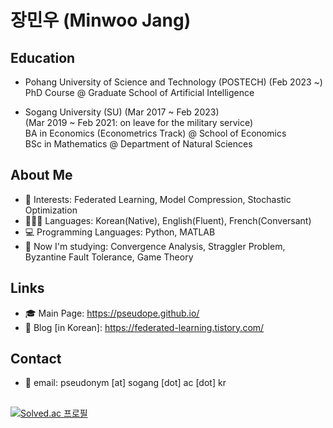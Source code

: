 # 장민우 (Minwoo Jang)

## Education
* Pohang University of Science and Technology (POSTECH) (Feb 2023 ~) <br>
PhD Course @ Graduate School of Artificial Intelligence <br>

* Sogang University (SU) (Mar 2017 ~ Feb 2023) <br>
(Mar 2019 ~ Feb 2021: on leave for the military service) <br>
BA in Economics (Econometrics Track) @ School of Economics<br>
BSc in Mathematics @ Department of Natural Sciences

## About Me
* 💖 Interests: Federated Learning, Model Compression, Stochastic Optimization
* 👱🏻‍♀️ Languages: Korean(Native), English(Fluent), French(Conversant)
* 💻 Programming Languages: Python, MATLAB
* 🎯 Now I'm studying: Convergence Analysis, Straggler Problem, Byzantine Fault Tolerance, Game Theory

## Links
* 🎓 Main Page: https://pseudope.github.io/
* 📒 Blog [in Korean]: https://federated-learning.tistory.com/

## Contact
* 📃 email: pseudonym [at] sogang [dot] ac [dot] kr

##
[![Solved.ac 프로필](http://mazassumnida.wtf/api/v2/generate_badge?boj=pseudope)](https://solved.ac/pseudope)
